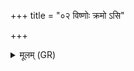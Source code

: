 +++
title = "०२ विष्णोः क्रमो ऽसि"

+++
<details><summary>मूलम् (GR)</summary>

विष्णोः क्रमो ऽसि सपत्नहा-  
-अन्तरिक्षसंशितो वायुतेजाः ।  
अन्तरिक्षम् अनु वि क्रमे ऽहम्  
अन्तरिक्षात् तं निर् भजामो  
यो ऽस्मान् द्वेष्टि यं वयं द्विष्मः ।  
सहजान् सपत्नान् (…) ॥ +++(see 1fg)+++
</details>